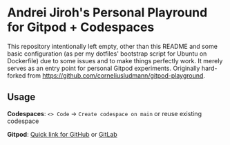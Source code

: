 # Andrei Jiroh's Personal Playround for Gitpod + Codespaces

This repository intentionally left empty, other than this README and some basic configuration (as per my dotfiles' bootstrap script for Ubuntu on Dockerfile)
due to some issues and to make things perfectly work. It merely serves as an entry point for personal Gitpod experiments. Originally hard-forked
from <https://github.com/corneliusludmann/gitpod-playground>.

## Usage

**Codespaces**: `<> Code` -> `Create codespace on main` or reuse existing codespace

**Gitpod**: [Quick link for GitHub](https://gitpod.io/#github.com/ajhalili2006-experiments/gitpod-playround) or [GitLab](https://gitpod.io/#gitlab.com/ajhalili2006-experiments/gitpod-playround)
